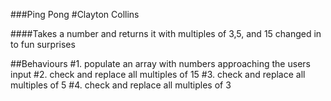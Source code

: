 ###Ping Pong
#Clayton Collins


####Takes a number and returns it with multiples of 3,5, and 15 changed in to fun surprises


##Behaviours
#1. populate an array with numbers approaching the users input
#2. check and replace all multiples of 15
#3. check and replace all multiples of 5
#4. check and replace all multiples of 3
